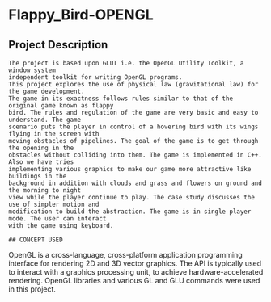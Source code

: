 # Flappy_Bird-OPENGL

## Project Description
```
The project is based upon GLUT i.e. the OpenGL Utility Toolkit, a window system
independent toolkit for writing OpenGL programs. 
This project explores the use of physical law (gravitational law) for the game development.
The game in its exactness follows rules similar to that of the original game known as flappy
bird. The rules and regulation of the game are very basic and easy to understand. The game
scenario puts the player in control of a hovering bird with its wings flying in the screen with
moving obstacles of pipelines. The goal of the game is to get through the opening in the
obstacles without colliding into them. The game is implemented in C++. Also we have tries
implementing various graphics to make our game more attractive like buildings in the
background in addition with clouds and grass and flowers on ground and the morning to night
view while the player continue to play. The case study discusses the use of simpler motion and
modification to build the abstraction. The game is in single player mode. The user can interact
with the game using keyboard.

## CONCEPT USED
```
OpenGL is a cross-language, cross-platform application programming interface for rendering
2D and 3D vector graphics. The API is typically used to interact with a graphics processing
unit, to achieve hardware-accelerated rendering. OpenGL libraries and various GL and GLU
commands were used in this project.





